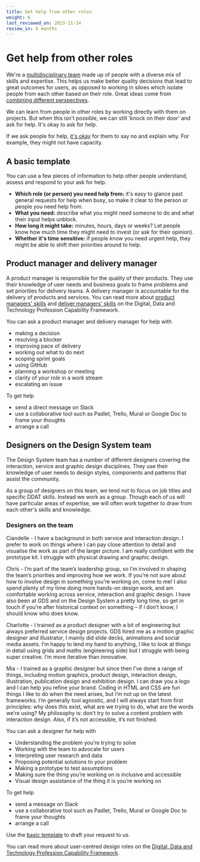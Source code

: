 ```yaml
---
title: Get help from other roles
weight: 6
last_reviewed_on: 2023-11-14
review_in: 6 months
---
```

# Get help from other roles

We're a [multidisciplinary team](https://www.gov.uk/service-manual/service-standard/point-6-have-a-multidisciplinary-team) made up of people with a diverse mix of skills and expertise. This helps us make better quality decisions that lead to great outcomes for users, as opposed to working in siloes which isolate people from each other based on their role. Great ideas come from [combining different perspectives](https://gds.blog.gov.uk/2016/02/01/professions-and-boldness/).

We can learn from people in other roles by working directly with them on projects. But when this isn't possible, we can still 'knock on their door' and ask for help. It's okay to ask for help.

If we ask people for help, [it's okay](https://govdesign.tumblr.com/post/144909646023/download-the-poster-its-ok-to) for them to say no and explain why. For example, they might not have capacity.

## A basic template

You can use a few pieces of information to help other people understand, assess and respond to your ask for help. 

- **Which role (or person) you need help from:** it's easy to glance past general requests for help when busy, so make it clear to the person or people you need help from.
- **What you need:** describe what you might need someone to do and what their input helps unblock.
- **How long it might take:** minutes, hours, days or weeks? Let people know how much time they might need to invest (or ask for their opinion).
- **Whether it's time sensitive:** if people know you need urgent help, they might be able to shift their priorities around to help.

## Product manager and delivery manager

A product manager is responsible for the quality of their products. They use their knowledge of user needs and business goals to frame problems and set priorities for delivery teams. A delivery manager is accountable for the delivery of products and services. You can read more about [product managers' skills](https://ddat-capability-framework.service.gov.uk/product-manager.html) and [deliver managers' skills](https://ddat-capability-framework.service.gov.uk/delivery-manager.html) on the Digital, Data and Technology Profession Capability Framework.

You can ask a product manager and delivery manager for help with
  
- making a decision
- resolving a blocker
- improving pace of delivery
- working out what to do next
- scoping sprint goals
- using GitHub
- planning a workshop or meeting
- clarity of your role in a work stream
- escalating an issue

To get help
  
- send a direct message on Slack
- use a collaborative tool such as Padlet, Trello, Mural or Google Doc to frame your thoughts
- arrange a call  

## Designers on the Design System team 
The Design System team has a number of different designers covering the interaction, service and graphic design disciplines. They use their knowledge of user needs to design styles, components and patterns that assist the community. 

As a group of designers on this team, we tend not to focus on job titles and specific DDAT skills. Instead we work as a group. Though each of us will have particular areas of expertise, we will often work together to draw from each other's skills and knowledge.

### Designers on the team
Ciandelle - I have a background in both service and interaction design. I prefer to work on things where I can pay close attention to detail and visualise the work as part of the larger picture. I am really confident with the prototype kit. I struggle with physical drawing and graphic design. 

Chris - I’m part of the team’s leadership group, so I’m involved in shaping the team’s priorities and improving how we work. If you’re not sure about how to involve design in something you’re working on, come to me! I also spend plenty of my time doing more hands-on design work, and am comfortable working across service, interaction and graphic design. I have also been at GDS and on the Design System a pretty long time, so get in touch if you’re after historical context on something – if I don’t know, I should know who does know.

Charlotte - I trained as a product designer with a bit of engineering but always preferred service design projects. GDS hired me as a motion graphic designer and illustrator, I mainly did slide decks, animations and social media assets. I’m happy to lend my hand to anything, I like to look at things in detail using grids and maths (engineering side) but I struggle with being super creative. I’m more iterative than innovative. 

Mia - I trained as a graphic designer but since then I’ve done a range of things, including motion graphics, product design, interaction design, illustration, publication design and exhibition design. I can draw you a logo and I can help you refine your brand. Coding in HTML and CSS are fun things I like to do when the need arises, but I’m not up on the latest frameworks. I’m generally tool agnostic, and I will always start from first principles: why does this exist, what are we trying to do, what are the words we’re using? My philosophy is: don’t try to solve a content problem with interaction design. Also, if it’s not accessible, it’s not finished.

You can ask a designer for help with

- Understanding the problem you’re trying to solve
- Working with the team to advocate for users 
- Interpreting user research and data 
- Proposing potential solutions to your problem
- Making a prototype to test assumptions  
- Making sure the thing you’re working on is inclusive and accessible
- Visual design assistance of the thing it is you’re working on

To get help

- send a message on Slack
- use a collaborative tool such as Padlet, Trello, Mural or Google Doc to frame your thoughts
- arrange a call 

Use the [basic template](https://govuk-design-system-team-docs.netlify.app/guides/get-help-from-other-roles#a-basic-template) to draft your request to us. 


You can read more about user-centred design roles on the [Digital, Data and Technology Profession Capability Framework](https://ddat-capability-framework.service.gov.uk/).
